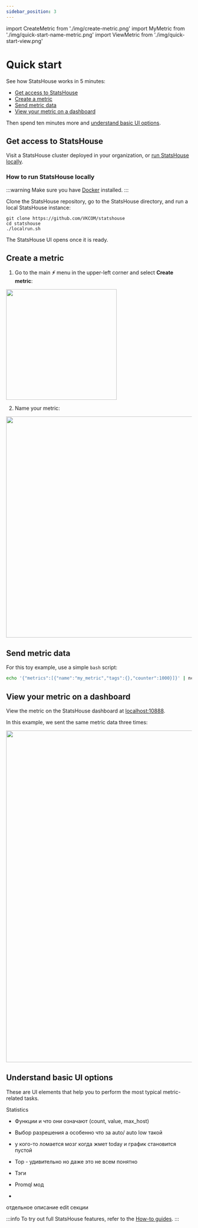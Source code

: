 ```yaml
---
sidebar_position: 3
---
```


import CreateMetric from './img/create-metric.png'
import MyMetric from './img/quick-start-name-metric.png'
import ViewMetric from './img/quick-start-view.png'

# Quick start

See how StatsHouse works in 5 minutes:

<!-- TOC -->
* [Get access to StatsHouse](#get-access-to-statshouse)
* [Create a metric](#create-a-metric)
* [Send metric data](#send-metric-data)
* [View your metric on a dashboard](#view-your-metric-on-a-dashboard)
<!-- TOC -->

Then spend ten minutes more and [understand basic UI options](#understand-basic-ui-options).

## Get access to StatsHouse

Visit a StatsHouse cluster deployed in your organization, or [run StatsHouse locally](#how-to-run-statshouse-locally).

### How to run StatsHouse locally

:::warning
Make sure you have [Docker](https://docs.docker.com/get-docker/) installed.
:::

Clone the StatsHouse repository, go to the StatsHouse directory, and run a local StatsHouse instance:
```shell
git clone https://github.com/VKCOM/statshouse
cd statshouse
./localrun.sh
```

The StatsHouse UI opens once it is ready.

## Create a metric

1. Go to the main **⚡** menu in the upper-left corner and select **Create metric**:

<img src={CreateMetric} width="300"/>

2. Name your metric:

<img src={MyMetric} width="600"/>

## Send metric data

For this toy example, use a simple `bash` script:
```bash
echo '{"metrics":[{"name":"my_metric","tags":{},"counter":1000}]}' | nc -q 1 -u 127.0.0.1 13337
```

## View your metric on a dashboard

View the metric on the StatsHouse dashboard at 
[localhost:10888](http://localhost:10888/view?live=1&f=-300&t=0&tn=-1&s=example_response_time&t1.s=example_response_time&t1.qw=avg&t2.s=example_runtime_memory&t2.qw=avg&t2.qb=key1).

In this example, we sent the same metric data three times:

<img src={ViewMetric} width="900"/>

## Understand basic UI options

These are UI elements that help you to perform the most typical metric-related tasks. 

Statistics
- Функции и что они означают (count, value, max_host)

- Выбор разрешения а особенно что за auto/ auto low такой
- у кого-то ломается мозг когда жмет today и график становится пустой
- Top - удивительно но даже это не всем понятно
- Тэги
- Promql мод
+
отдельное описание edit секции



:::info
To try out full StatsHouse features, refer to the [How-to guides](category/guides).
:::








